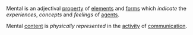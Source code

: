 Mental is an adjectival [property](https://github.com/gcassel/Modular-Organization-Terminology/blob/master/terms/property.md) of [elements](https://github.com/gcassel/Modular-Organization-Terminology/blob/master/terms/element.md) and [forms](https://github.com/gcassel/Modular-Organization-Terminology/blob/master/terms/forms.md) which *indicate* the *experiences*, *concepts* and *feelings* of [agents](https://github.com/gcassel/Modular-Organization-Terminology/blob/master/terms/agent.md).  

Mental [content](https://github.com/gcassel/Modular-Organization-Terminology/blob/master/terms/content.md) is *physically* *represented* in the [activity](https://github.com/gcassel/Modular-Organization-Terminology/blob/master/terms/activity.md) of [communication](https://github.com/gcassel/Modular-Organization-Terminology/blob/master/terms/communication.md).
